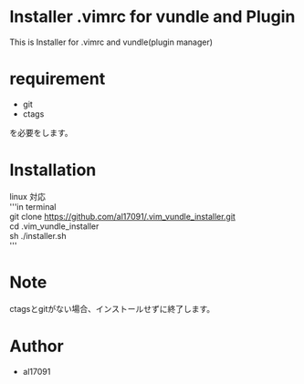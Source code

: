 # Installer .vimrc for vundle and Plugin

This is Installer for .vimrc and vundle(plugin manager)

# requirement

* git
* ctags

を必要をします。

# Installation

linux 対応  
'''in terminal  
git clone https://github.com/al17091/.vim_vundle_installer.git  
cd .vim_vundle_installer  
sh ./installer.sh  
'''  

# Note

ctagsとgitがない場合、インストールせずに終了します。

# Author

* al17091
